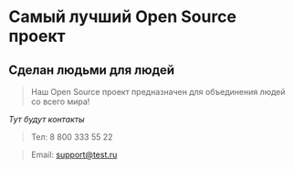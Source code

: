 # Самый лучший Open Source проект

## Сделан людьми для людей

> Наш Open Source проект предназначен для объединения людей со всего мира!

_Тут будут контакты_
  >Тел: 8 800 333 55 22

  >Email: support@test.ru



